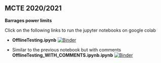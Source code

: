 ## MCTE 2020/2021

**Barrages power limits**

Click on the following links to run the jupyter notebooks on google colab 

* **OfflineTesting.ipynb** [![Binder](https://colab.research.google.com/assets/colab-badge.svg)](https://colab.research.google.com/github/joaochenriques/OpenEDX/blob/main/Offline_FullyDocumentedExample/OfflineTesting.ipynb)

* Similar to the previous notebook but with comments **OfflineTesting_WITH_COMMENTS.ipynb.ipynb** [![Binder](https://colab.research.google.com/assets/colab-badge.svg)](https://colab.research.google.com/github/joaochenriques/OpenEDX/blob/main/Offline_FullyDocumentedExample/OfflineTesting.ipynb)

